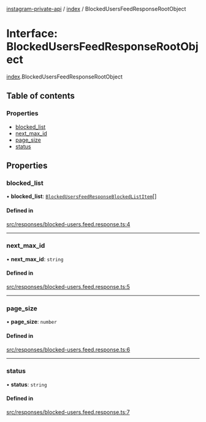 [instagram-private-api](../../README.md) / [index](../../modules/index.md) / BlockedUsersFeedResponseRootObject

# Interface: BlockedUsersFeedResponseRootObject

[index](../../modules/index.md).BlockedUsersFeedResponseRootObject

## Table of contents

### Properties

- [blocked\_list](BlockedUsersFeedResponseRootObject.md#blocked_list)
- [next\_max\_id](BlockedUsersFeedResponseRootObject.md#next_max_id)
- [page\_size](BlockedUsersFeedResponseRootObject.md#page_size)
- [status](BlockedUsersFeedResponseRootObject.md#status)

## Properties

### blocked\_list

• **blocked\_list**: [`BlockedUsersFeedResponseBlockedListItem`](../../classes/index/BlockedUsersFeedResponseBlockedListItem.md)[]

#### Defined in

[src/responses/blocked-users.feed.response.ts:4](https://github.com/Nerixyz/instagram-private-api/blob/0e0721c/src/responses/blocked-users.feed.response.ts#L4)

___

### next\_max\_id

• **next\_max\_id**: `string`

#### Defined in

[src/responses/blocked-users.feed.response.ts:5](https://github.com/Nerixyz/instagram-private-api/blob/0e0721c/src/responses/blocked-users.feed.response.ts#L5)

___

### page\_size

• **page\_size**: `number`

#### Defined in

[src/responses/blocked-users.feed.response.ts:6](https://github.com/Nerixyz/instagram-private-api/blob/0e0721c/src/responses/blocked-users.feed.response.ts#L6)

___

### status

• **status**: `string`

#### Defined in

[src/responses/blocked-users.feed.response.ts:7](https://github.com/Nerixyz/instagram-private-api/blob/0e0721c/src/responses/blocked-users.feed.response.ts#L7)
